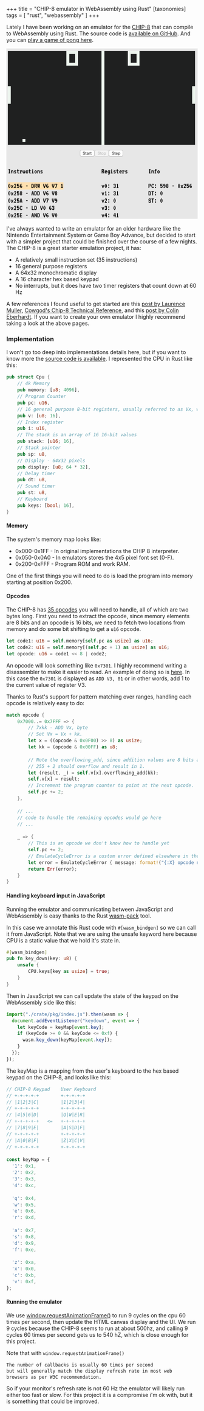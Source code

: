 +++
title = "CHIP-8 emulator in WebAssembly using Rust"
[taxonomies]
tags = [ "rust", "webassembly" ]
+++

Lately I have been working on an emulator for the [CHIP-8](https://en.wikipedia.org/wiki/CHIP-8) that can compile to WebAssembly using Rust. The source code is [available on GitHub](https://github.com/wtfleming/chip-8-rust-wasm). And you can [play a game of pong here](/projects/chip8/index.html).

![Screenshot](/images/rust-chip8/chip8.png)



I've always wanted to write an emulator for an older hardware like the Nintendo Entertainment System or Game Boy Advance, but decided to start with a simpler project that could be finished over the course of a few nights. The CHIP-8 is a great starter emulation project, it has:
* A relatively small instruction set (35 instructions)
* 16 general purpose registers
* A 64x32 monochromatic display
* A 16 character hex based keypad
* No interrupts, but it does have two timer registers that count down at 60 Hz



A few references I found useful to get started are this [post by Laurence Muller](http://www.multigesture.net/articles/how-to-write-an-emulator-chip-8-interpreter/), [Cowgod's Chip-8 Technical Reference](http://devernay.free.fr/hacks/chip8/C8TECH10.HTM), and this [post by Colin Eberhardt](https://blog.scottlogic.com/2017/12/13/chip8-emulator-webassembly-rust.html). If you want to create your own emulator I highly recommend taking a look at the above pages.

### Implementation

I won't go too deep into implementations details here, but if you want to know more the [source code is available](https://github.com/wtfleming/chip-8-rust-wasm). I represented the CPU in Rust like this:

```rust
pub struct Cpu {
    // 4k Memory
    pub memory: [u8; 4096],
    // Program Counter
    pub pc: u16,
    // 16 general purpose 8-bit registers, usually referred to as Vx, where x is a hexadecimal digit (0 through F)
    pub v: [u8; 16],
    // Index register
    pub i: u16,
    // The stack is an array of 16 16-bit values
    pub stack: [u16; 16],
    // Stack pointer
    pub sp: u8,
    // Display - 64x32 pixels
    pub display: [u8; 64 * 32],
    // Delay timer
    pub dt: u8,
    // Sound timer
    pub st: u8,
    // Keyboard
    pub keys: [bool; 16],
}
```

#### Memory

The system's memory map looks like:
* 0x000-0x1FF - In original implementations the CHIP 8 interpreter.
* 0x050-0x0A0 - In emulators stores the 4x5 pixel font set (0-F).
* 0x200-0xFFF - Program ROM and work RAM.

One of the first things you will need to do is load the program into memory starting at position 0x200.


#### Opcodes

The CHIP-8 has [35 opcodes](http://en.wikipedia.org/wiki/CHIP-8#Opcode_table) you will need to handle, all of which are two bytes long. First you need to extract the opcode, since memory elements are 8 bits and an opcode is 16 bits, we need to fetch two locations from memory and do some bit shifting to get a `u16` opcode.


```rust
let code1: u16 = self.memory[self.pc as usize] as u16;
let code2: u16 = self.memory[(self.pc + 1) as usize] as u16;
let opcode: u16 = code1 << 8 | code2;

```

An opcode will look something like `0x7301`. I highly recommend writing a disassembler to make it easier to read. An example of doing so is [here](https://github.com/wtfleming/chip-8-rust-wasm/blob/master/chip_8_lib/src/disassembler.rs). In this case the `0x7301` is displayed as `ADD V3, 01` or in other words, add 1 to the current value of register V3.

Thanks to Rust's support for pattern matching over ranges, handling each opcode is relatively easy to do:


```rust
match opcode {
    0x7000..= 0x7FFF => {
        // 7xkk - ADD Vx, byte
        // Set Vx = Vx + kk.
        let x = ((opcode & 0x0F00) >> 8) as usize;
        let kk = (opcode & 0x00FF) as u8;

        // Note the overflowing_add, since addition values are 8 bits adding
        // 255 + 2 should overflow and result in 1.
        let (result, _) = self.v[x].overflowing_add(kk);
        self.v[x] = result;
        // Increment the program counter to point at the next opcode.
        self.pc += 2;
    },

    // ...
    // code to handle the remaining opcodes would go here
    // ...
    
    _ => {
        // This is an opcode we don't know how to handle yet
        self.pc += 2;
        // EmulateCycleError is a custom error defined elsewhere in the code
        let error = EmulateCycleError { message: format!("{:X} opcode not handled", opcode) };
        return Err(error);
    }
}

```

#### Handling keyboard input in JavaScript
Running the emulator and communicating between JavaScript and WebAssembly is easy thanks to the Rust [wasm-pack](https://rustwasm.github.io/docs/wasm-pack/) tool.

In this case we annotate this Rust code with `#[wasm_bindgen]` so we can call it from JavaScript. Note that we are using the unsafe keyword here because CPU is a static value that we hold it's state in.

```rust
#[wasm_bindgen]
pub fn key_down(key: u8) {
    unsafe {
        CPU.keys[key as usize] = true;
    }
}
```

Then in JavaScript we can call update the state of the keypad on the WebAssembly side like this:

```js
import("./crate/pkg/index.js").then(wasm => {
  document.addEventListener("keydown", event => {
    let keyCode = keyMap[event.key];
    if (keyCode >= 0 && keyCode <= 0xf) {
      wasm.key_down(keyMap[event.key]);
    }
  });
});

```

The keyMap is a mapping from the user's keyboard to the hex based keypad on the CHIP-8, and looks like this:

```js
// CHIP-8 Keypad    User Keyboard
// +-+-+-+-+        +-+-+-+-+
// |1|2|3|C|        |1|2|3|4|
// +-+-+-+-+        +-+-+-+-+
// |4|5|6|D|        |Q|W|E|R|
// +-+-+-+-+   <=   +-+-+-+-+
// |7|8|9|E|        |A|S|D|F|
// +-+-+-+-+        +-+-+-+-+
// |A|0|B|F|        |Z|X|C|V|
// +-+-+-+-+        +-+-+-+-+

const keyMap = {
  '1': 0x1,
  '2': 0x2,
  '3': 0x3,
  '4': 0xc,

  'q': 0x4,
  'w': 0x5,
  'e': 0x6,
  'r': 0xd,

  'a': 0x7,
  's': 0x8,
  'd': 0x9,
  'f': 0xe,

  'z': 0xa,
  'x': 0x0,
  'c': 0xb,
  'v': 0xf,
};

```

#### Running the emulator

We use [window.requestAnimationFrame()](https://developer.mozilla.org/en-US/docs/Web/API/window/requestAnimationFrame) to run 9 cycles on the cpu 60 times per second, then update the HTML canvas display and the UI. We run 9 cycles because the CHIP-8 seems to run at about 500hz, and calling 9 cycles 60 times per second gets us to 540 hZ, which is close enough for this project.

Note that with `window.requestAnimationFrame()`

```
The number of callbacks is usually 60 times per second
but will generally match the display refresh rate in most web
browsers as per W3C recommendation.
```

So if your monitor's refresh rate is not 60 Hz the emulator will likely run either too fast or slow. For this project it is a compromise i'm ok with, but it is something that could be improved.






